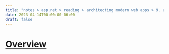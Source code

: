 ```yaml
---
title: "notes > asp.net > reading > architecting modern web apps > 9. azure hosting recommendations"
date: 2023-04-14T00:00:00-06:00
draft: false
---
```


# [Overview](https://learn.microsoft.com/en-us/dotnet/architecture/modern-web-apps-azure/azure-hosting-recommendations-for-asp-net-web-apps)
